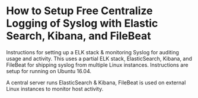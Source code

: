 # How to Setup Free Centralize Logging of Syslog with Elastic Search, Kibana, and FileBeat

Instructions for setting up a ELK stack & monitoring Syslog for auditing usage and activity. This uses a partial ELK stack, ElasticSearch, Kibana, and FileBeat for shipping syslog from multiple Linux instances. Instructions are setup for running on Ubuntu 16.04. 

A central server runs ElasticSearch & Kibana, FileBeat is used on external Linux instances to monitor host activity.

